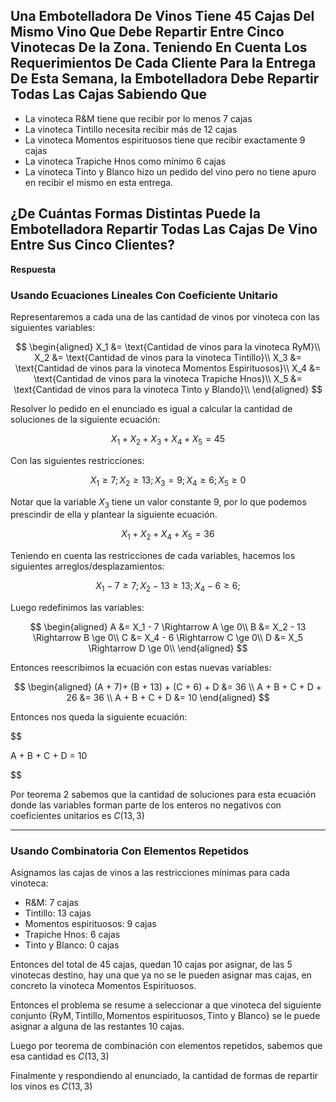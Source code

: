 ## Una Embotelladora De Vinos Tiene 45 Cajas Del Mismo Vino Que Debe Repartir Entre Cinco Vinotecas De la Zona. Teniendo En Cuenta Los Requerimientos De Cada Cliente Para la Entrega De Esta Semana, la Embotelladora Debe Repartir Todas Las Cajas Sabiendo Que

- La vinoteca R&M tiene que recibir por lo menos 7 cajas
- La vinoteca Tintillo necesita recibir más de 12 cajas
- La vinoteca Momentos espirituosos tiene que recibir exactamente 9 cajas
- La vinoteca Trapiche Hnos como mínimo 6 cajas
- La vinoteca Tinto y Blanco hizo un pedido del vino pero no tiene apuro en recibir el mismo en esta entrega.

## ¿De Cuántas Formas Distintas Puede la Embotelladora Repartir Todas Las Cajas De Vino Entre Sus Cinco Clientes?

**Respuesta**

### Usando Ecuaciones Lineales Con Coeficiente Unitario

Representaremos a cada una de las cantidad de vinos por vinoteca con las siguientes variables:

$$  
\begin{aligned}
X_1 &= \text{Cantidad de vinos para la vinoteca RyM}\\
X_2 &= \text{Cantidad de vinos para la vinoteca Tintillo}\\
X_3 &= \text{Cantidad de vinos para la vinoteca Momentos Espirituosos}\\
X_4 &= \text{Cantidad de vinos para la vinoteca Trapiche Hnos}\\
X_5 &= \text{Cantidad de vinos para la vinoteca Tinto y Blando}\\
\end{aligned}
$$

Resolver lo pedido en el enunciado es igual a calcular la cantidad de soluciones de la siguiente ecuación:

$$
X_1 + X_2 + X_3 + X_4 + X_5 = 45
$$

Con las siguientes restricciones:

$$
X_1 \ge 7; X_2 \ge 13; X_3 = 9; X_4 \ge 6; X_5 \ge 0
$$

Notar que la variable $X_3$ tiene un valor constante 9, por lo que podemos prescindir de ella y plantear la siguiente ecuación.

$$
X_1 + X_2 + X_4 + X_5 = 36
$$

Teniendo en cuenta las restricciones de cada variables, hacemos los siguientes arreglos/desplazamientos:

$$
X_1 - 7 \ge 7; X_2 - 13 \ge 13;X_4 - 6\ge 6; 
$$

Luego redefinimos las variables:

$$  
\begin{aligned}
A &= X_1 - 7 \Rightarrow A \ge 0\\
B &= X_2 - 13 \Rightarrow B \ge 0\\
C &= X_4 - 6 \Rightarrow C \ge 0\\
D &= X_5 \Rightarrow D \ge 0\\
\end{aligned}
$$

Entonces reescribimos la ecuación con estas nuevas variables:

$$  
\begin{aligned}
(A + 7)+ (B + 13) + (C + 6) + D &= 36 \\
A + B + C + D + 26 &= 36 \\
A + B + C + D &= 10
\end{aligned}
$$

Entonces nos queda la siguiente ecuación:

$$

A + B + C + D = 10

$$

Por teorema 2 sabemos que la cantidad de soluciones para esta ecuación donde las variables forman parte de los enteros no negativos con coeficientes unitarios es $C(13, 3)$

---

### Usando Combinatoria Con Elementos Repetidos

Asignamos las cajas de vinos a las restricciones mínimas para cada vinoteca:

- R&M: 7 cajas
- Tintillo: 13 cajas
- Momentos espirituosos: 9 cajas
- Trapiche Hnos: 6 cajas
- Tinto y Blanco: 0 cajas

Entonces del total de 45 cajas, quedan 10 cajas por asignar, de las 5 vinotecas destino, hay una que ya no se le pueden asignar mas cajas, en concreto la vinoteca Momentos Espirituosos.

Entonces el problema se resume a seleccionar a que vinoteca del siguiente conjunto $\{ \text{RyM}, \text{Tintillo}, \text{Momentos espirituosos}, \text{Tinto y Blanco} \}$ se le puede asignar a alguna de las restantes 10 cajas.

Luego por teorema de combinación con elementos repetidos, sabemos que esa cantidad es $C(13, 3)$

Finalmente y respondiendo al enunciado, la cantidad de formas de repartir los vinos es $C(13,3)$
